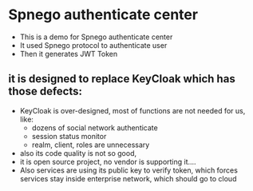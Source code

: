 Spnego authenticate center
=========

+ This is a demo for Spnego authenticate center
+ It used Spnego protocol to authenticate user
+ Then it generates JWT Token

## it is designed to replace KeyCloak which has those defects:

+ KeyCloak is over-designed, most of functions are not needed for us, like:
	+ dozens of social network authenticate
	+ session status monitor
	+ realm, client, roles are unnecessary
+ also its code quality is not so good, 
+ it is open source project, no vendor is supporting it....
+ Also services are using its public key to verify token, which forces services stay inside enterprise network, which should go to cloud
